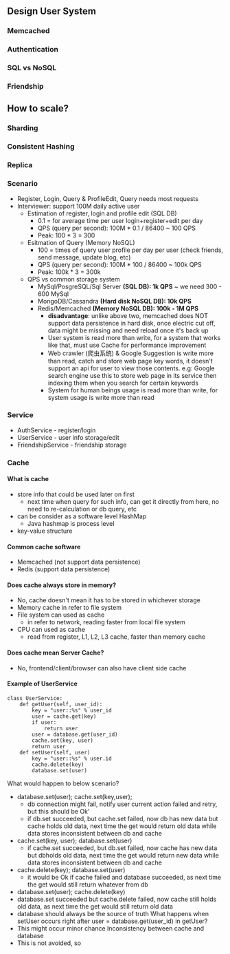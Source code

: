 ## Design User System
### Memcached
### Authentication
### SQL vs NoSQL
### Friendship
## How to scale?
### Sharding
### Consistent Hashing
### Replica

### Scenario
- Register, Login, Query & ProfileEdit, Query needs most requests
- Interviewer: support 100M daily active user
	- Estimation of register, login and profile edit (SQL DB)
		- 0.1 = for average time per user login+register+edit per day
		- QPS (query per second): 100M * 0.1 / 86400 ~ 100 QPS
		- Peak: 100 * 3 = 300
	- Esitmation of Query (Memory NoSQL)
		- 100 = times of query user profile per day per user (check friends, send message, update blog, etc)
		- QPS (query per second): 100M * 100 / 86400 ~ 100k QPS
		- Peak: 100k * 3 = 300k
	- QPS vs common storage system
		- MySql/PosgreSQL/Sql Server **(SQL DB): 1k QPS** ~ we need 300 - 600 MySql
		- MongoDB/Cassandra **(Hard disk NoSQL DB): 10k QPS**
		- Redis/Memcached **(Memory NoSQL DB): 100k - 1M QPS**
			- **disadvantage**: unlike above two, memcached does NOT support data persistence in hard disk, once electric cut off, data might be missing and need reload once it's back up
			- User system is read more than write, for a system that works like that, must use Cache for performance improvement
			- Web crawler (爬虫系统) & Google Suggestion is write more than read, catch and store web page key words, it doesn't support an api for user to view those contents. e.g: Google search engine use this to store web page in its service then indexing them when you search for certain keywords
			- System for human beings usage is read more than write, for system usage is write more than read
### Service
- AuthService - register/login
- UserService - user info storage/edit
- FriendshipService - friendship storage
### Cache
#### What is cache
- store info that could be used later on first
	- next time when query for such info, can get it directly from here, no need to re-calculation or db query, etc
- can be consider as a software level HashMap
	- Java hashmap is process level
- key-value structure
#### Common cache software
- Memcached (not support data persistence)
- Redis (support data persistence)
#### Does cache always store in memory?
- No, cache doesn't mean it has to be stored in whichever storage
- Memory cache in refer to file system
- File system can used as cache
	- in refer to network, reading faster from local file system 
- CPU can used as cache
	- read from register, L1, L2, L3 cache, faster than memory cache
#### Does cache mean Server Cache?
- No, frontend/client/browser can also have client side cache
#### Example of UserService
```
class UserService:
	def getUser(self, user_id):
		key = "user::%s" % user_id
		user = cache.get(key)
		if user:
			return user
		user = database.get(user_id)
		cache.set(key, user)
		return user
	def setUser(self, user)
		key = "user::%s" % user.id
		cache.delete(key)
		database.set(user)
```
What would happen to below scenario?
- database.set(user); cache.set(key,user);
	- db connection might fail, notify user current action failed and retry, but this should be Ok'
	- if db.set succeeded, but cache.set failed, now db has new data but cache holds old data, next time the get would return old data while data stores inconsistent between db and cache
- cache.set(key, user); database.set(user)
	- if cache.set succeeded, but db.set failed, now cache has new data but dbholds old data, next time the get would return new data while data stores inconsistent between db and cache
- cache.delete(key); database.set(user)
	- it would be Ok if cache failed and database succeeded, as next time the get would still return whatever from db
- database.set(user); cache.delete(key)
- database.set succeeded but cache.delete failed, now cache still holds old data, as next time the get would still return old data
- database should always be the source of truth
What happens when setUser occurs right after user = database.get(user_id) in getUser?
- This might occur minor chance
Inconsistency between cache and database
- This is not avoided, so
<!--stackedit_data:
eyJoaXN0b3J5IjpbLTE4ODkyMTMzMDEsMTQxOTk5NDg3OSwyMD
UwMDY1MzU0LDM3ODIxNjUyNSwxNjk1MDY1ODM4LDE1NjIwNjkx
NTUsMTM5NzA3MTI2OF19
-->